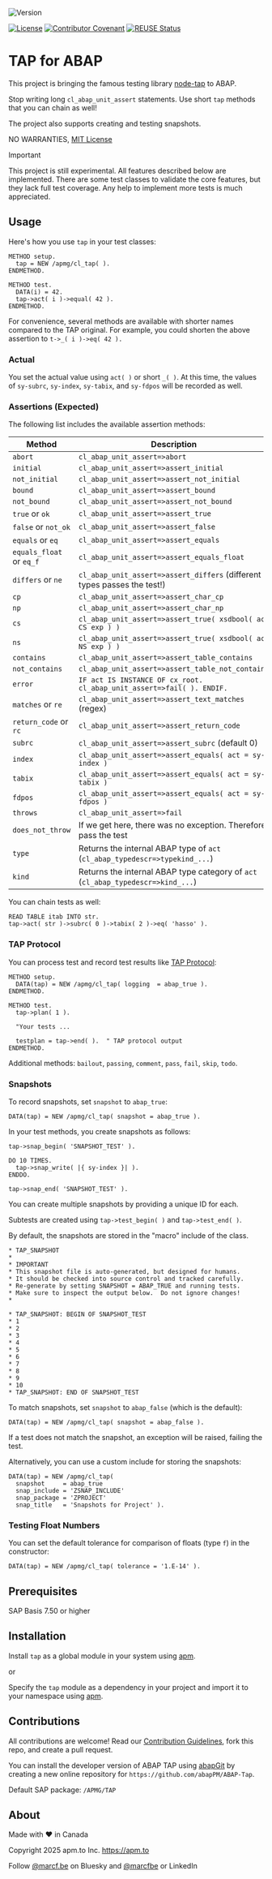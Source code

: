 ![Version](https://img.shields.io/endpoint?url=https://shield.abappm.com/github/abapPM/ABAP-Tap/src/#apmg#cl_tap.clas.abap/c_version&label=Version&color=blue)

[![License](https://img.shields.io/github/license/abapPM/ABAP-Tap?label=License&color=success)](https://github.com/abapPM/ABAP-Tap/blob/main/LICENSE)
[![Contributor Covenant](https://img.shields.io/badge/Contributor%20Covenant-2.1-4baaaa.svg?color=success)](https://github.com/abapPM/.github/blob/main/CODE_OF_CONDUCT.md)
[![REUSE Status](https://api.reuse.software/badge/github.com/abapPM/ABAP-Tap)](https://api.reuse.software/info/github.com/abapPM/ABAP-Tap)

# TAP for ABAP

This project is bringing the famous testing library [node-tap](https://node-tap.org/) to ABAP.

Stop writing long `cl_abap_unit_assert` statements. Use short `tap` methods that you can chain as well!

The project also supports creating and testing snapshots.

NO WARRANTIES, [MIT License](https://github.com/abapPM/ABAP-Tap/blob/main/LICENSE)

> [!IMPORTANT]
> This project is still experimental. All features described below are implemented.
> There are some test classes to validate the core features, but they lack full test coverage.
> Any help to implement more tests is much appreciated.

## Usage

Here's how you use `tap` in your test classes:

```abap
METHOD setup.
  tap = NEW /apmg/cl_tap( ).
ENDMETHOD.

METHOD test.
  DATA(i) = 42.
  tap->act( i )->equal( 42 ).
ENDMETHOD.
```

For convenience, several methods are available with shorter names compared to the TAP original. For example, you could shorten the above assertion to `t->_( i )->eq( 42 ).`

### Actual

You set the actual value using `act( )` or short `_( )`. At this time, the values of `sy-subrc`, `sy-index`, `sy-tabix`, and `sy-fdpos` will be recorded as well.

### Assertions (Expected)

The following list includes the available assertion methods:

Method                   | Description
-------------------------|------------------------
`abort        `          | `cl_abap_unit_assert=>abort`
`initial`                | `cl_abap_unit_assert=>assert_initial`
`not_initial`            | `cl_abap_unit_assert=>assert_not_initial`
`bound`                  | `cl_abap_unit_assert=>assert_bound`
`not_bound`              | `cl_abap_unit_assert=>assert_not_bound`
`true` or `ok`           | `cl_abap_unit_assert=>assert_true`
`false` or `not_ok`      | `cl_abap_unit_assert=>assert_false`
`equals` or `eq`         | `cl_abap_unit_assert=>assert_equals`
`equals_float` or `eq_f` | `cl_abap_unit_assert=>assert_equals_float`
`differs` or `ne   `     | `cl_abap_unit_assert=>assert_differs` (different types passes the test!)
`cp`                     | `cl_abap_unit_assert=>assert_char_cp`
`np`                     | `cl_abap_unit_assert=>assert_char_np`
`cs`                     | `cl_abap_unit_assert=>assert_true( xsdbool( act CS exp ) )`
`ns`                     | `cl_abap_unit_assert=>assert_true( xsdbool( act NS exp ) )`
`contains`               | `cl_abap_unit_assert=>assert_table_contains`
`not_contains`           | `cl_abap_unit_assert=>assert_table_not_contains`
`error`                  | `IF act IS INSTANCE OF cx_root. cl_abap_unit_assert=>fail( ). ENDIF.`
`matches` or `re`        | `cl_abap_unit_assert=>assert_text_matches` (regex)
`return_code` or `rc`    | `cl_abap_unit_assert=>assert_return_code`
`subrc`                  | `cl_abap_unit_assert=>assert_subrc` (default 0)
`index`                  | `cl_abap_unit_assert=>assert_equals( act = sy-index )`
`tabix`                  | `cl_abap_unit_assert=>assert_equals( act = sy-tabix )`
`fdpos`                  | `cl_abap_unit_assert=>assert_equals( act = sy-fdpos )`
`throws`                 | `cl_abap_unit_assert=>fail`
`does_not_throw`         | If we get here, there was no exception. Therefore, pass the test
`type`                   | Returns the internal ABAP type of `act` (`cl_abap_typedescr=>typekind_...`)
`kind`                   | Returns the internal ABAP type category of `act` (`cl_abap_typedescr=>kind_...`)

You can chain tests as well:

```abap
READ TABLE itab INTO str.
tap->act( str )->subrc( 0 )->tabix( 2 )->eq( 'hasso' ).
```

### TAP Protocol

You can process test and record test results like [TAP Protocol](https://node-tap.org/tap-format/):

```abap
METHOD setup.
  DATA(tap) = NEW /apmg/cl_tap( logging  = abap_true ).
ENDMETHOD.

METHOD test.
  tap->plan( 1 ).

  "Your tests ...

  testplan = tap->end( ).  " TAP protocol output
ENDMETHOD.
```

Additional methods: `bailout`, `passing`, `comment`, `pass`, `fail`, `skip`, `todo`.

### Snapshots

To record snapshots, set `snapshot` to `abap_true`:

```abap
DATA(tap) = NEW /apmg/cl_tap( snapshot = abap_true ).
```

In your test methods, you create snapshots as follows:

```abap
tap->snap_begin( 'SNAPSHOT_TEST' ).

DO 10 TIMES.
  tap->snap_write( |{ sy-index }| ).
ENDDO.

tap->snap_end( 'SNAPSHOT_TEST' ).
```

You can create multiple snapshots by providing a unique ID for each.

Subtests are created using `tap->test_begin( )` and `tap->test_end( )`.

By default, the snapshots are stored in the "macro" include of the class.

```
* TAP_SNAPSHOT
*
* IMPORTANT
* This snapshot file is auto-generated, but designed for humans.
* It should be checked into source control and tracked carefully.
* Re-generate by setting SNAPSHOT = ABAP_TRUE and running tests.
* Make sure to inspect the output below.  Do not ignore changes!
*

* TAP_SNAPSHOT: BEGIN OF SNAPSHOT_TEST
* 1
* 2
* 3
* 4
* 5
* 6
* 7
* 8
* 9
* 10
* TAP_SNAPSHOT: END OF SNAPSHOT_TEST
```

To match snapshots, set `snapshot` to `abap_false` (which is the default):

```abap
DATA(tap) = NEW /apmg/cl_tap( snapshot = abap_false ).
```

If a test does not match the snapshot, an exception will be raised, failing the test.

Alternatively, you can use a custom include for storing the snapshots:

```abap
DATA(tap) = NEW /apmg/cl_tap(
  snapshot     = abap_true
  snap_include = 'ZSNAP_INCLUDE'
  snap_package = 'ZPROJECT'
  snap_title   = 'Snapshots for Project' ).
```

### Testing Float Numbers

You can set the default tolerance for comparison of floats (type `f`) in the constructor:

```abap
DATA(tap) = NEW /apmg/cl_tap( tolerance = '1.E-14' ).
```

## Prerequisites

SAP Basis 7.50 or higher

## Installation

Install `tap` as a global module in your system using [apm](https://abappm.com).

or

Specify the `tap` module as a dependency in your project and import it to your namespace using [apm](https://abappm.com).

## Contributions

All contributions are welcome! Read our [Contribution Guidelines](https://github.com/abapPM/ABAP-Tap/blob/main/CONTRIBUTING.md), fork this repo, and create a pull request.

You can install the developer version of ABAP TAP using [abapGit](https://github.com/abapGit/abapGit) by creating a new online repository for `https://github.com/abapPM/ABAP-Tap`.

Default SAP package: `/APMG/TAP`

## About

Made with ❤ in Canada

Copyright 2025 apm.to Inc. <https://apm.to>

Follow [@marcf.be](https://bsky.app/profile/marcf.be) on Bluesky and [@marcfbe](https://linkedin.com/in/marcfbe) or LinkedIn

